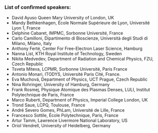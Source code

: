 
<html>

<style type="text/css">
.page-header {
  color: white;
  text-align: center;
  background-color: white;
  background-image: url("./images/FELheader.png");
  background-repeat: no-repeat;
  background-size: cover;
  margin: 0 auto;

}
</style>
<body>
<h3>List of confirmed speakers:</h3>
  <ul>
<li>	David	Ayuso	Queen Mary University of London, UK	</li>
<li>	Mandy Bethkenhagen, École Normale Supérieure de Lyon, Université Lyon 1, France	</li>
<li>	Delphine 	Cabaret, IMPMC, Sorbonne Université, France	</li>
<li>	Carlo	Camilloni,	Dipartimento di Bioscienze, Università degli Studi di Milano, Milano, Italy 	</li>
<li>	Anthony	Ferté,	Center For Free-Electron Laser Science, Hamburg	</li>
<li>	Nanna	List, KTH Royal Institute of Technology, Sweden 	</li>
<li>	Nikita	Medvedev,	Department of Radiation and Chemical Physics, FZU, Czech Republic 	</li>
<li>	Tsveta	Miteva,	LCPMR, Sorbonne Université, Paris France 	</li>
<li>	Antonio	Monari,	ITODYS, Université Paris Cité, France. 	</li>
<li>	Eva	Muchová,	Department of Physics, UCT Prague, Czech Republic 	</li>
<li>	Nina Rohringer,	University of Hamburg, Germany	</li>
<li>	Frank	Rosmej,	Physique Atomique des Plasmas Denses, LULI, Institut Polytechnique de Paris, France	</li>
<li>	Marco	Ruberti,	Department of Physics, Imperial College London, UK 	</li>
<li>	Trond	Saue,	LCPQ, Toulouse, France 	</li>
<li>	André	Severo Gomes,	PhLam, Université de Lille, France 	</li>
<li>	Francesco	Sottile,	École Polytechnique, Paris, France 	</li>
<li>	Artur Tamm,	Lawrence Livermore National Laboratory, US 	</li>
<li>	Oriol	Vendrell,	University of Heidelberg, Germany 	</li>
</ul>
</body>
</html>
